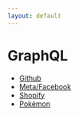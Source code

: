 ```yaml
---
layout: default
---
```


<Footer
    text="🌍 Grundlagen betrieblicher Webanwendungen"
/>

# GraphQL <SubHeading text="Beispiele"/>

<div class="grid grid-cols-12 gap-6">
<div class="col-span-12">

- [Github](https://docs.github.com/en/graphql)
- [Meta/Facebook](https://developers.facebook.com/docs/graph-api/)
- [Shopify](https://shopify.dev/docs/api/admin-graphql)
- [Pokémon](https://beta.pokeapi.co/graphql/console/)

</div>
<div class="col-span-12">

</div>
</div>

<PageNumber/>

